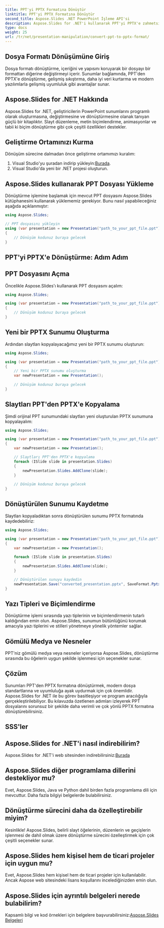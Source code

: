 ```yaml
---
title: PPT'yi PPTX Formatına Dönüştür
linktitle: PPT'yi PPTX Formatına Dönüştür
second_title: Aspose.Slides .NET PowerPoint İşleme API'si
description: Aspose.Slides for .NET'i kullanarak PPT'yi PPTX'e zahmetsizce nasıl dönüştürebileceğinizi öğrenin. Sorunsuz format dönüşümü için kod örnekleri içeren adım adım kılavuz.
type: docs
weight: 25
url: /tr/net/presentation-manipulation/convert-ppt-to-pptx-format/
---
```


## Dosya Formatı Dönüşümüne Giriş

Dosya formatı dönüştürme, içeriğini ve yapısını koruyarak bir dosyayı bir formattan diğerine değiştirmeyi içerir. Sunumlar bağlamında, PPT'den PPTX'e dönüştürme, gelişmiş sıkıştırma, daha iyi veri kurtarma ve modern yazılımlarla gelişmiş uyumluluk gibi avantajlar sunar.

## Aspose.Slides for .NET Hakkında

Aspose.Slides for .NET, geliştiricilerin PowerPoint sunumlarını programlı olarak oluşturmasına, değiştirmesine ve dönüştürmesine olanak tanıyan güçlü bir kitaplıktır. Slayt düzenleme, metin biçimlendirme, animasyonlar ve tabii ki biçim dönüştürme gibi çok çeşitli özellikleri destekler.

## Geliştirme Ortamınızı Kurma

Dönüşüm sürecine dalmadan önce geliştirme ortamımızı kuralım:

1.  Visual Studio'yu şuradan indirip yükleyin:[Burada](https://visualstudio.microsoft.com).
2. Visual Studio'da yeni bir .NET projesi oluşturun.

## Aspose.Slides kullanarak PPT Dosyası Yükleme

Dönüştürme işlemine başlamak için mevcut PPT dosyasını Aspose.Slides kütüphanesini kullanarak yüklememiz gerekiyor. Bunu nasıl yapabileceğiniz aşağıda açıklanmıştır:

```csharp
using Aspose.Slides;

// PPT dosyasını yükleyin
using (var presentation = new Presentation("path_to_your_ppt_file.ppt"))
{
    // Dönüşüm kodunuz buraya gelecek
}
```

## PPT'yi PPTX'e Dönüştürme: Adım Adım

## PPT Dosyasını Açma

Öncelikle Aspose.Slides'ı kullanarak PPT dosyasını açalım:

```csharp
using Aspose.Slides;

using (var presentation = new Presentation("path_to_your_ppt_file.ppt"))
{
    // Dönüşüm kodunuz buraya gelecek
}
```

## Yeni bir PPTX Sunumu Oluşturma

Ardından slaytları kopyalayacağımız yeni bir PPTX sunumu oluşturun:

```csharp
using Aspose.Slides;

using (var presentation = new Presentation("path_to_your_ppt_file.ppt"))
{
    // Yeni bir PPTX sunumu oluşturma
    var newPresentation = new Presentation();
    
    // Dönüşüm kodunuz buraya gelecek
}
```

## Slaytları PPT'den PPTX'e Kopyalama

Şimdi orijinal PPT sunumundaki slaytları yeni oluşturulan PPTX sunumuna kopyalayalım:

```csharp
using Aspose.Slides;

using (var presentation = new Presentation("path_to_your_ppt_file.ppt"))
{
    var newPresentation = new Presentation();

    // Slaytları PPT'den PPTX'e kopyalama
    foreach (ISlide slide in presentation.Slides)
    {
        newPresentation.Slides.AddClone(slide);
    }
    
    // Dönüşüm kodunuz buraya gelecek
}
```

## Dönüştürülen Sunumu Kaydetme

Slaytları kopyaladıktan sonra dönüştürülen sunumu PPTX formatında kaydedebiliriz:

```csharp
using Aspose.Slides;

using (var presentation = new Presentation("path_to_your_ppt_file.ppt"))
{
    var newPresentation = new Presentation();
    
    foreach (ISlide slide in presentation.Slides)
    {
        newPresentation.Slides.AddClone(slide);
    }

    // Dönüştürülen sunuyu kaydedin
    newPresentation.Save("converted_presentation.pptx", SaveFormat.Pptx);
}
```

## Yazı Tipleri ve Biçimlendirme

Dönüştürme işlemi sırasında yazı tiplerinin ve biçimlendirmenin tutarlı kaldığından emin olun. Aspose.Slides, sunumun bütünlüğünü korumak amacıyla yazı tiplerini ve stilleri yönetmeye yönelik yöntemler sağlar.

## Gömülü Medya ve Nesneler

PPT'niz gömülü medya veya nesneler içeriyorsa Aspose.Slides, dönüştürme sırasında bu öğelerin uygun şekilde işlenmesi için seçenekler sunar.

## Çözüm

Sunumları PPT'den PPTX formatına dönüştürmek, modern dosya standartlarına ve uyumluluğa ayak uydurmak için çok önemlidir. Aspose.Slides for .NET ile bu görev basitleşiyor ve program aracılığıyla gerçekleştirilebiliyor. Bu kılavuzda özetlenen adımları izleyerek PPT dosyalarını sorunsuz bir şekilde daha verimli ve çok yönlü PPTX formatına dönüştürebilirsiniz.

## SSS'ler

## Aspose.Slides for .NET'i nasıl indirebilirim?

 Aspose.Slides for .NET'i web sitesinden indirebilirsiniz:[Burada](https://downloads.aspose.com/slides/net)

## Aspose.Slides diğer programlama dillerini destekliyor mu?

Evet, Aspose.Slides, Java ve Python dahil birden fazla programlama dili için mevcuttur. Daha fazla bilgiyi belgelerde bulabilirsiniz.

## Dönüştürme sürecini daha da özelleştirebilir miyim?

Kesinlikle! Aspose.Slides, belirli slayt öğelerinin, düzenlerin ve geçişlerin işlenmesi de dahil olmak üzere dönüştürme sürecini özelleştirmek için çok çeşitli seçenekler sunar.

## Aspose.Slides hem kişisel hem de ticari projeler için uygun mu?

Evet, Aspose.Slides hem kişisel hem de ticari projeler için kullanılabilir. Ancak Aspose web sitesindeki lisans koşullarını incelediğinizden emin olun.

## Aspose.Slides için ayrıntılı belgeleri nerede bulabilirim?

 Kapsamlı bilgi ve kod örnekleri için belgelere başvurabilirsiniz:[Aspose.Slides Belgeleri](https://docs.aspose.com/slides/net/)